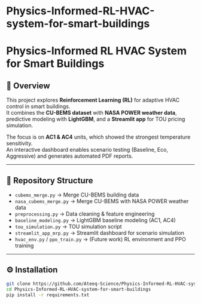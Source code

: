 # Physics-Informed-RL-HVAC-system-for-smart-buildings

# Physics-Informed RL HVAC System for Smart Buildings

## 📌 Overview
This project explores **Reinforcement Learning (RL)** for adaptive HVAC control in smart buildings.  
It combines the **CU-BEMS dataset** with **NASA POWER weather data**, predictive modeling with **LightGBM**, and a **Streamlit app** for TOU pricing simulation.

The focus is on **AC1 & AC4** units, which showed the strongest temperature sensitivity.  
An interactive dashboard enables scenario testing (Baseline, Eco, Aggressive) and generates automated PDF reports.

---

## 📂 Repository Structure
- `cubems_merge.py` → Merge CU-BEMS building data  
- `nasa_cubems_merge.py` → Merge CU-BEMS with NASA POWER weather data  
- `preprocessing.py` → Data cleaning & feature engineering  
- `baseline_modeling.py` → LightGBM baseline modeling (AC1, AC4)  
- `tou_simulation.py` → TOU simulation script  
- `streamlit_app_mrp.py` → Streamlit dashboard for scenario simulation  
- `hvac_env.py` / `ppo_train.py` → (Future work) RL environment and PPO training  

---

## ⚙️ Installation
```bash
git clone https://github.com/Ateeq-Science/Physics-Informed-RL-HVAC-system-for-smart-buildings.git
cd Physics-Informed-RL-HVAC-system-for-smart-buildings
pip install -r requirements.txt
